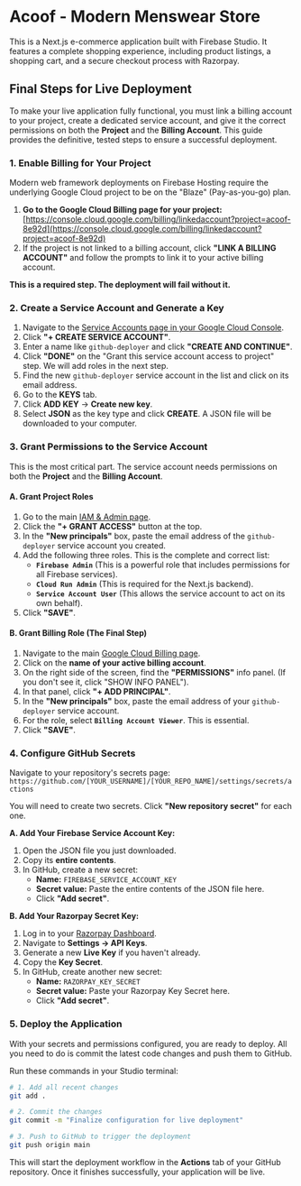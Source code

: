 # Acoof - Modern Menswear Store

This is a Next.js e-commerce application built with Firebase Studio. It features a complete shopping experience, including product listings, a shopping cart, and a secure checkout process with Razorpay.

## Final Steps for Live Deployment

To make your live application fully functional, you must link a billing account to your project, create a dedicated service account, and give it the correct permissions on both the **Project** and the **Billing Account**. This guide provides the definitive, tested steps to ensure a successful deployment.

### 1. Enable Billing for Your Project

Modern web framework deployments on Firebase Hosting require the underlying Google Cloud project to be on the "Blaze" (Pay-as-you-go) plan.

1.  **Go to the Google Cloud Billing page for your project:**
    [https://console.cloud.google.com/billing/linkedaccount?project=acoof-8e92d](https://console.cloud.google.com/billing/linkedaccount?project=acoof-8e92d)
2.  If the project is not linked to a billing account, click **"LINK A BILLING ACCOUNT"** and follow the prompts to link it to your active billing account.

**This is a required step. The deployment will fail without it.**

### 2. Create a Service Account and Generate a Key

1.  Navigate to the [Service Accounts page in your Google Cloud Console](https://console.cloud.google.com/iam-admin/service-accounts?project=acoof-8e92d).
2.  Click **"+ CREATE SERVICE ACCOUNT"**.
3.  Enter a name like `github-deployer` and click **"CREATE AND CONTINUE"**.
4.  Click **"DONE"** on the "Grant this service account access to project" step. We will add roles in the next step.
5.  Find the new `github-deployer` service account in the list and click on its email address.
6.  Go to the **KEYS** tab.
7.  Click **ADD KEY** -> **Create new key**.
8.  Select **JSON** as the key type and click **CREATE**. A JSON file will be downloaded to your computer.

### 3. Grant Permissions to the Service Account

This is the most critical part. The service account needs permissions on both the **Project** and the **Billing Account**.

#### A. Grant Project Roles

1.  Go to the main [IAM & Admin page](https://console.cloud.google.com/iam?project=acoof-8e92d).
2.  Click the **"+ GRANT ACCESS"** button at the top.
3.  In the **"New principals"** box, paste the email address of the `github-deployer` service account you created.
4.  Add the following three roles. This is the complete and correct list:
    *   **`Firebase Admin`** (This is a powerful role that includes permissions for all Firebase services).
    *   **`Cloud Run Admin`** (This is required for the Next.js backend).
    *   **`Service Account User`** (This allows the service account to act on its own behalf).
5.  Click **"SAVE"**.

#### B. Grant Billing Role (The Final Step)

1.  Navigate to the main [Google Cloud Billing page](https://console.cloud.google.com/billing).
2.  Click on the **name of your active billing account**.
3.  On the right side of the screen, find the **"PERMISSIONS"** info panel. (If you don't see it, click "SHOW INFO PANEL").
4.  In that panel, click **"+ ADD PRINCIPAL"**.
5.  In the **"New principals"** box, paste the email address of your `github-deployer` service account.
6.  For the role, select **`Billing Account Viewer`**. This is essential.
7.  Click **"SAVE"**.

### 4. Configure GitHub Secrets

Navigate to your repository's secrets page:
`https://github.com/[YOUR_USERNAME]/[YOUR_REPO_NAME]/settings/secrets/actions`

You will need to create two secrets. Click **"New repository secret"** for each one.

**A. Add Your Firebase Service Account Key:**

1.  Open the JSON file you just downloaded.
2.  Copy its **entire contents**.
3.  In GitHub, create a new secret:
    *   **Name:** `FIREBASE_SERVICE_ACCOUNT_KEY`
    *   **Secret value:** Paste the entire contents of the JSON file here.
    *   Click **"Add secret"**.

**B. Add Your Razorpay Secret Key:**

1.  Log in to your [Razorpay Dashboard](https://dashboard.razorpay.com/).
2.  Navigate to **Settings -> API Keys**.
3.  Generate a new **Live Key** if you haven't already.
4.  Copy the **Key Secret**.
5.  In GitHub, create another new secret:
    *   **Name:** `RAZORPAY_KEY_SECRET`
    *   **Secret value:** Paste your Razorpay Key Secret here.
    *   Click **"Add secret"**.

### 5. Deploy the Application

With your secrets and permissions configured, you are ready to deploy. All you need to do is commit the latest code changes and push them to GitHub.

Run these commands in your Studio terminal:

```bash
# 1. Add all recent changes
git add .

# 2. Commit the changes
git commit -m "Finalize configuration for live deployment"

# 3. Push to GitHub to trigger the deployment
git push origin main
```

This will start the deployment workflow in the **Actions** tab of your GitHub repository. Once it finishes successfully, your application will be live.
